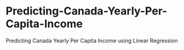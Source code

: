 # Predicting-Canada-Yearly-Per-Capita-Income
Predicting Canada Yearly Per Capita Income using Linear Regression
